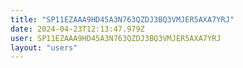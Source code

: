```yaml
---
title: "SP11EZAAA9HD45A3N763QZDJ3BQ3VMJER5AXA7YRJ"
date: 2024-04-23T12:13:47.979Z
user: SP11EZAAA9HD45A3N763QZDJ3BQ3VMJER5AXA7YRJ
layout: "users"
---
```

    